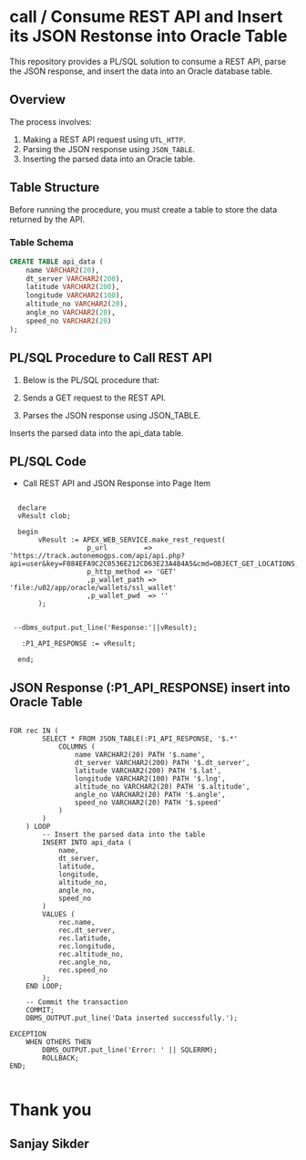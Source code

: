 
# call / Consume REST API and Insert its JSON Restonse into Oracle Table

This repository provides a PL/SQL solution to consume a REST API, parse the JSON response, and insert the data into an Oracle database table.

## Overview

The process involves:
1. Making a REST API request using `UTL_HTTP`.
2. Parsing the JSON response using `JSON_TABLE`.
3. Inserting the parsed data into an Oracle table.

## Table Structure

Before running the procedure, you must create a table to store the data returned by the API.

### Table Schema

```sql
CREATE TABLE api_data (
    name VARCHAR2(20),
    dt_server VARCHAR2(200),
    latitude VARCHAR2(200),
    longitude VARCHAR2(100),
    altitude_no VARCHAR2(20),
    angle_no VARCHAR2(20),
    speed_no VARCHAR2(20)
);
```
## PL/SQL Procedure to Call REST API

1. Below is the PL/SQL procedure that:

2. Sends a GET request to the REST API.

3. Parses the JSON response using JSON_TABLE.

Inserts the parsed data into the api_data table.

## PL/SQL Code

- Call REST API and JSON Response into Page Item
  
 ```Call rest api
   
   declare 
   vResult clob;

   begin
        vResult := APEX_WEB_SERVICE.make_rest_request(
                    p_url         => 'https://track.autonemogps.com/api/api.php?api=user&key=F084EFA9C2C0536E212CD63E23A4B4A5&cmd=OBJECT_GET_LOCATIONS,862292053230462;862292053225637',
                    p_http_method => 'GET'
                    ,p_wallet_path => 'file:/u02/app/oracle/wallets/ssl_wallet'
                    ,p_wallet_pwd  => ''
        );


  --dbms_output.put_line('Response:'||vResult);

    :P1_API_RESPONSE := vResult;

   end;

```

## JSON Response (:P1_API_RESPONSE) insert into Oracle Table


```insert data to Oracle Table

FOR rec IN (
        SELECT * FROM JSON_TABLE(:P1_API_RESPONSE, '$.*' 
            COLUMNS (
                name VARCHAR2(20) PATH '$.name',
                dt_server VARCHAR2(200) PATH '$.dt_server',
                latitude VARCHAR2(200) PATH '$.lat',
                longitude VARCHAR2(100) PATH '$.lng',
                altitude_no VARCHAR2(20) PATH '$.altitude',
                angle_no VARCHAR2(20) PATH '$.angle',
                speed_no VARCHAR2(20) PATH '$.speed'
            )
        )
    ) LOOP
        -- Insert the parsed data into the table
        INSERT INTO api_data (
            name,
            dt_server,
            latitude,
            longitude,
            altitude_no,
            angle_no,
            speed_no
        )
        VALUES (
            rec.name,
            rec.dt_server,
            rec.latitude,
            rec.longitude,
            rec.altitude_no,
            rec.angle_no,
            rec.speed_no
        );
    END LOOP;

    -- Commit the transaction
    COMMIT;
    DBMS_OUTPUT.put_line('Data inserted successfully.');
    
EXCEPTION
    WHEN OTHERS THEN
        DBMS_OUTPUT.put_line('Error: ' || SQLERRM);
        ROLLBACK;
END;


```



 # Thank you
 ## Sanjay Sikder

